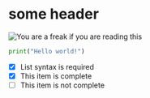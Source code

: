 # some header

![You are a freak if you are reading this](https://octodex.github.com/images/yaktocat.png)


``` python
print("Hello world!")
```

- [x] List syntax is required
- [x] This item is complete
- [ ] This item is not complete
